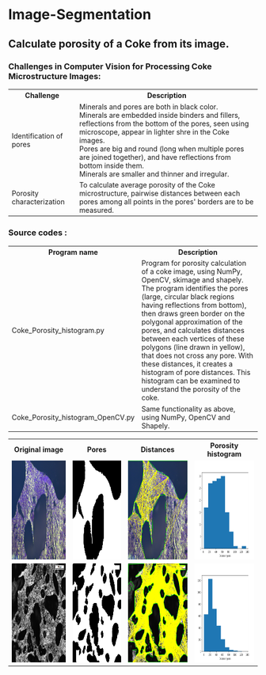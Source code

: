 # Image-Segmentation

## Calculate porosity of a Coke from its image.

### Challenges in Computer Vision for Processing Coke Microstructure Images:

<table>
  <tr>
    <th>Challenge</th>
    <th>Description</th>
  </tr>
  <tr>
    <td>Identification of pores</td>
    <td>Minerals and pores are both in black color.
        <br>Minerals are embedded inside binders and fillers, reflections from the bottom of the pores, seen using microscope, appear in lighter shre in the Coke images. 
        <br>Pores are big and round (long when multiple pores are joined together), and have reflections from bottom inside them.
        <br>Minerals are smaller and thinner and irregular.
    </td>
  </tr>
    <tr>
    <td>Porosity characterization</td>
    <td>To calculate average porosity of the Coke microstructure, pairwise distances between each pores among all points in the pores' borders are to be measured.</td>
  </tr>

</table>
 

### Source codes :

<table>
  <tr>
    <th>Program name</th>
    <th>Description</th>
  </tr>
  <tr>
    <td>Coke_Porosity_histogram.py</td>
    <td>Program for porosity calculation of a coke image, using NumPy, OpenCV, skimage and shapely.         
      The program identifies the pores (large, circular black regions having reflections from bottom), then draws green border on the polygonal approximation of the pores, and calculates distances between each vertices of these polygons (line drawn in yellow), that does not cross any pore. With these distances, it creates a histogram of pore distances. This histogram can be examined to understand the porosity of the coke.</td>
  </tr>
    <tr>
    <td>Coke_Porosity_histogram_OpenCV.py</td>
    <td>Same functionality as above, using NumPy, OpenCV and Shapely.</td>
  </tr>

</table>

<table>
  <tr>
    <th>Original image</th>
    <th>Pores</th>
    <th>Distances</th>
    <th>Porosity histogram</th>
  </tr>
  <tr>
    <td><img src="https://github.com/Sujata018/Image-Segmentation/blob/main/images/s_0053.jpg" height=200 width= 300></td>
    <td><img src="https://github.com/Sujata018/Image-Segmentation/blob/main/images/s_0053_HE_Otsu_pores.bmp" height=200 width= 300></td>
    <td><img src="https://github.com/Sujata018/Image-Segmentation/blob/main/images/s_0053_pore_distances.png" height=200 width= 300></td>
    <td><img src="https://github.com/Sujata018/Image-Segmentation/blob/main/images/s_0053_porosity histogram.png" height=200 width= 300></td>
  </tr>
    <tr>
    <td><img src="https://github.com/Sujata018/Image-Segmentation/blob/main/images/s_0001.jpg" height=200 width= 300></td>
    <td><img src="https://github.com/Sujata018/Image-Segmentation/blob/main/images/s_0001_HE_Otsu_pores.bmp" height=200 width= 300></td>
    <td><img src="https://github.com/Sujata018/Image-Segmentation/blob/main/images/s_0001_pore_distances.png" height=200 width= 300></td>
    <td><img src="https://github.com/Sujata018/Image-Segmentation/blob/main/images/s_0001_porosity histogram.png" height=200 width= 300></td>
  </tr>

</table>
